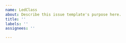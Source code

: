 ```yaml
---
name: LedClass
about: Describe this issue template's purpose here.
title: ''
labels: ''
assignees: ''

---
```



